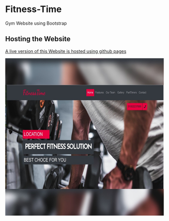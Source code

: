 # Fitness-Time
Gym Website using Bootstrap

## Hosting the Website

[A live version of this Website is hosted using github pages](https://nouraan-ahmed.github.io/Fitness-Time/)


<div align="center">
<img src="https://github.com/nouraan-ahmed/Fitness-Time/blob/master/img/xx.jpeg" width="850" height="500" > 
<div>

